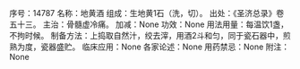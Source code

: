 序号：14787
名称：地黄酒
组成：生地黄1石（洗，切）。
出处：《圣济总录》卷五十三。
主治：骨髓虚冷痛。
加减：None
功效：None
用法用量：每温饮1盏，不拘时候。
制备方法：上捣取自然汁，绞去滓，用酒2斗和匀，同于瓷石器中，煎熟为度，瓷器盛贮。
临床应用：None
各家论述：None
用药禁忌：None
附注：None
